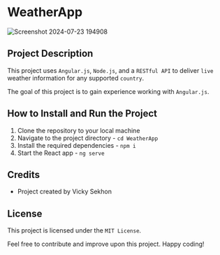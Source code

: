 # WeatherApp

![Screenshot 2024-07-23 194908](https://github.com/user-attachments/assets/b3c62d7d-4f84-4ee8-9713-86b337c2bb73)

## Project Description
This project uses ```Angular.js```, ```Node.js```, and a ```RESTful API``` to deliver ```live``` weather information for any supported ```country```.

The goal of this project is to gain experience working with ```Angular.js```.

## How to Install and Run the Project

1. Clone the repository to your local machine
2. Navigate to the project directory - ```cd WeatherApp```
3. Install the required dependencies - ```npm i```
4. Start the React app - ```ng serve```

## Credits
- Project created by Vicky Sekhon

## License
This project is licensed under the ```MIT License```.

Feel free to contribute and improve upon this project. Happy coding!  
